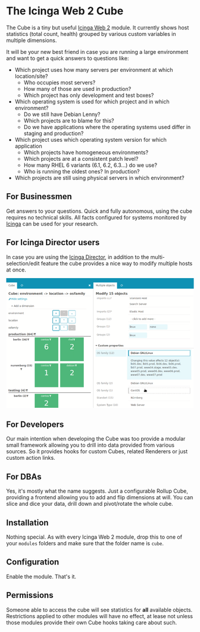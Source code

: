 The Icinga Web 2 Cube
=====================

The Cube is a tiny but useful [Icinga Web 2](https://github.com/Icinga/icingaweb2)
module. It currently shows host statistics (total count, health) grouped by
various custom variables in multiple dimensions.

It will be your new best friend in case you are running a large environment and
want to get a quick answers to questions like:

* Which project uses how many servers per environment at which location/site?
  * Who occupies most servers?
  * How many of those are used in production?
  * Which project has only development and test boxes? 
* Which operating system is used for which project and in which environment?
  * Do we still have Debian Lenny?
  * Which projects are to blame for this?
  * Do we have applications where the operating systems used differ in staging
    and production? 
* Which project uses which operating system version for which application
  * Which projects have homogeneous environments?
  * Which projects are at a consistent patch level?
  * How many RHEL 6 variants (6.1, 6.2, 6.3...) do we use?
  * Who is running the oldest ones? In production?
* Which projects are still using physical servers in which environment?

For Businessmen
---------------

Get answers to your questions. Quick and fully autonomous, using the cube
requires no technical skills. All facts configured for systems monitored by
[Icinga](https://www.icinga.com/) can be used for your research.

For Icinga Director users
-------------------------

In case you are using the [Icinga Director](https://github.com/Icinga/icingaweb2-module-director),
in addition to the multi-selection/edit feature the cube provides a nice way to
modify multiple hosts at once.

![Cube - Director multi-edit](doc/img/cube_director.png)

For Developers
--------------

Our main intention when developing the Cube was too provide a modular small
framework allowing you to drill into data provided from various sources. So it
provides hooks for custom Cubes, related Renderers or just custom action links.

For DBAs
--------

Yes, it's mostly what the name suggests. Just a configurable Rollup Cube,
providing a frontend allowing you to add and flip dimensions at will. You
can slice and dice your data, drill down and pivot/rotate the whole cube.

Installation
------------

Nothing special. As with every Icinga Web 2 module, drop this to one of your
`modules` folders and make sure that the folder name is `cube`.

Configuration
-------------

Enable the module. That's it.

Permissions
-----------

Someone able to access the cube will see statistics for **all** available
objects. Restrictions applied to other modules will have no effect, at lease
not unless those modules provide their own Cube hooks taking care about such. 